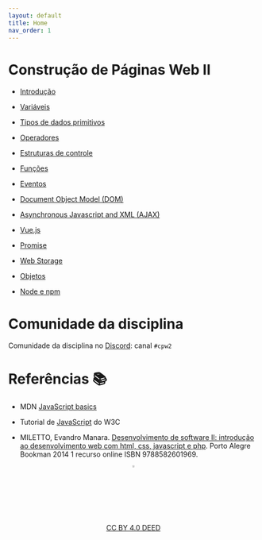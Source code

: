 ```yaml
---
layout: default
title: Home
nav_order: 1
---
```


# Construção de Páginas Web II

* [Introdução](introducao/introducao.md)

* [Variáveis](variaveis/variaveis.md)

* [Tipos de dados primitivos](tipos/tipos.md)

* [Operadores](operadores/operadores.md)

* [Estruturas de controle](controle/controle.md)

* [Funções](funcoes/funcoes.md)

* [Eventos](eventos/eventos.md)

* [Document Object Model (DOM)](dom/dom.md)

* [Asynchronous Javascript and XML (AJAX)](ajax/ajax.md)

* [Vue.js](vuejs/vuejs.md)

* [Promise](promise/promise.md)

* [Web Storage](web-storage/web-storage.md)

* [Objetos](objetos/objeto.md)

* [Node e npm](node/node.md)

# Comunidade da disciplina

Comunidade da disciplina no [Discord](https://discord.com/invite/C29cqvm):
canal `#cpw2`

# Referências 📚

* MDN [JavaScript basics](https://developer.mozilla.org/en-US/docs/Learn/Getting_started_with_the_web/JavaScript_basics)

* Tutorial de [JavaScript](http://www.w3schools.com/js) do W3C

* MILETTO, Evandro Manara. [Desenvolvimento de software II: introdução ao desenvolvimento web com html, css, javascript e php](https://biblioteca.ifrs.edu.br/pergamum_ifrs/biblioteca_s/acesso_login.php?cod_acervo_acessibilidade=5020682&acesso=aHR0cHM6Ly9pbnRlZ3JhZGEubWluaGFiaWJsaW90ZWNhLmNvbS5ici9ib29rcy85Nzg4NTgyNjAxOTY5&label=acesso%20restrito). Porto Alegre Bookman 2014 1 recurso online ISBN 9788582601969.

<center>
<a href="https://github.com/rodrigoprestesmachado" target="blanck"><img src="imgs/logo.png" alt="Rodrigo Prestes Machado" width="3%" height="3%" border=0 style="border:0; text-decoration:none; outline:none"></a><br/>
<a rel="license" href="http://creativecommons.org/licenses/by/4.0/">CC BY 4.0 DEED</a>
</center>
